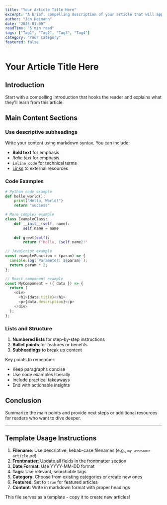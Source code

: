```yaml
---
title: "Your Article Title Here"
excerpt: "A brief, compelling description of your article that will appear on the blog cards. Keep it under 150 characters for best results."
author: "Jan Heimann"
date: "2025-01-09"
readTime: "5 min read"
tags: ["Tag1", "Tag2", "Tag3", "Tag4"]
category: "Your Category"
featured: false
---
```


# Your Article Title Here

## Introduction

Start with a compelling introduction that hooks the reader and explains what they'll learn from this article.

## Main Content Sections

### Use descriptive subheadings

Write your content using markdown syntax. You can include:

- **Bold text** for emphasis
- *Italic text* for emphasis
- `inline code` for technical terms
- [Links](https://example.com) to external resources

### Code Examples

```python
# Python code example
def hello_world():
    print("Hello, World!")
    return "success"

# More complex example
class ExampleClass:
    def __init__(self, name):
        self.name = name
    
    def greet(self):
        return f"Hello, {self.name}!"
```

```javascript
// JavaScript example
const exampleFunction = (param) => {
  console.log(`Parameter: ${param}`);
  return param * 2;
};

// React component example
const MyComponent = ({ data }) => {
  return (
    <div>
      <h1>{data.title}</h1>
      <p>{data.description}</p>
    </div>
  );
};
```

### Lists and Structure

1. **Numbered lists** for step-by-step instructions
2. **Bullet points** for features or benefits
3. **Subheadings** to break up content

Key points to remember:
- Keep paragraphs concise
- Use code examples liberally
- Include practical takeaways
- End with actionable insights

## Conclusion

Summarize the main points and provide next steps or additional resources for readers who want to dive deeper.

---

## Template Usage Instructions

1. **Filename**: Use descriptive, kebab-case filenames (e.g., `my-awesome-article.md`)
2. **Frontmatter**: Update all fields in the frontmatter section
3. **Date Format**: Use YYYY-MM-DD format
4. **Tags**: Use relevant, searchable tags
5. **Category**: Choose from existing categories or create new ones
6. **Featured**: Set to `true` for featured articles
7. **Content**: Write in markdown format with proper headings

This file serves as a template - copy it to create new articles!